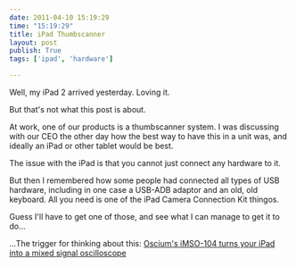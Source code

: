 ```yaml
---
date: 2011-04-10 15:19:29
time: "15:19:29"
title: iPad Thumbscanner
layout: post
publish: True
tags: ['ipad', 'hardware']

---
```



Well, my iPad 2 arrived yesterday. Loving it.

But that's not what this post is about.

At work, one of our products is a thumbscanner system. I was discussing with our CEO the other day how the best way to have this in a unit was, and ideally an iPad or other tablet would be best.

The issue with the iPad is that you cannot just connect any hardware to it.

But then I remembered how some people had connected all types of USB hardware, including in one case a USB-ADB adaptor and an old, old keyboard. All you need is one of the iPad Camera Connection Kit thingos.

Guess I'll have to get one of those, and see what I can manage to get it to do...

...The trigger for thinking about this: [Oscium's iMSO-104 turns your iPad into a mixed signal oscilloscope][1]
  
  [1]: http://www.tuaw.com/2011/04/09/osciums-imso-104-turns-your-ipad-into-mixed-signal-oscilloscope/